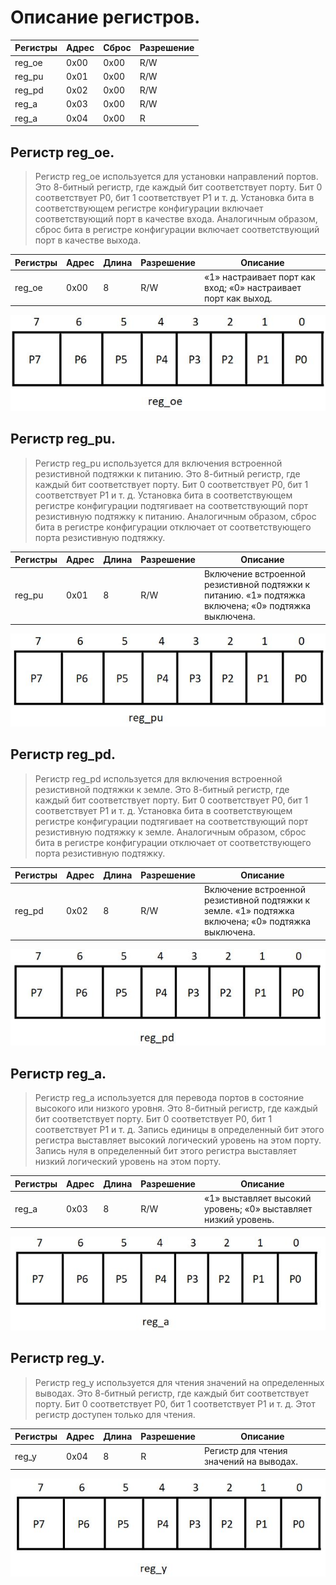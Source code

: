 # Описание регистров.

| Регистры | Адрес | Сброс | Разрешение |
| -------- | ----- | ----- | ---------- |
| reg_oe   | 0x00  | 0x00  |  R/W       |
| reg_pu   | 0x01  | 0x00  |  R/W       |
| reg_pd   | 0x02  | 0x00  |  R/W       |
| reg_a    | 0x03  | 0x00  |  R/W       |
| reg_a    | 0x04  | 0x00  |  R         |


## Регистр reg_oe.
> Регистр reg_oe используется для установки направлений портов. Это 8-битный регистр, где каждый бит соответствует порту. Бит 0 соответствует P0, бит 1 соответствует P1 и т. д. Установка бита в соответствующем регистре конфигурации включает соответствующий порт в качестве входа. Аналогичным образом, сброс бита в регистре конфигурации включает соответствующий порт в качестве выхода.

| Регистры | Адрес | Длина | Разрешение | Описание |
| -------- | ----- | ----- | ---------- |  ------- |
| reg_oe   | 0x00  | 8     |  R/W       |    «1» настраивает порт как вход; «0» настраивает порт как выход.|

![](foto_reg/reg_oe.PNG)

## Регистр reg_pu.

> Регистр reg_pu используется для включения встроенной резистивной подтяжки к питанию. Это 8-битный регистр, где каждый бит соответствует порту. Бит 0 соответствует P0, бит 1 соответствует P1 и т. д. Установка бита в соответствующем регистре конфигурации подтягивает на соответствующий порт резистивную подтяжку к питанию. Аналогичным образом, сброс бита в регистре конфигурации отключает от соответствующего порта резистивную подтяжку.

| Регистры | Адрес | Длина | Разрешение | Описание |
| -------- | ----- | ----- | ---------- |  ------- |
| reg_pu   | 0x01  | 8     |  R/W       |    Включение встроенной резистивной подтяжки к питанию. «1» подтяжка включена; «0» подтяжка выключена. |

![](foto_reg/reg_pu.PNG)

## Регистр reg_pd.
> Регистр reg_pd используется для включения встроенной резистивной подтяжки к земле. Это 8-битный регистр, где каждый бит соответствует порту. Бит 0 соответствует P0, бит 1 соответствует P1 и т. д. Установка бита в соответствующем регистре конфигурации подтягивает на соответствующий порт резистивную подтяжку к земле. Аналогичным образом, сброс бита в регистре конфигурации отключает от соответствующего порта резистивную подтяжку.

| Регистры | Адрес | Длина | Разрешение | Описание |
| -------- | ----- | ----- | ---------- |  ------- |
| reg_pd   | 0x02  | 8     |  R/W       |    Включение встроенной резистивной подтяжки к земле. «1» подтяжка включена; «0» подтяжка выключена. |

![](foto_reg/reg_pd.PNG)

## Регистр reg_a.
> Регистр reg_a используется для перевода портов в состояние высокого или низкого уровня. Это 8-битный регистр, где каждый бит соответствует порту. Бит 0 соответствует P0, бит 1 соответствует P1 и т. д. Запись единицы в определенный бит этого регистра выставляет высокий логический уровень на этом порту. Запись нуля в определенный бит этого регистра выставляет низкий логический уровень на этом порту.

| Регистры | Адрес | Длина | Разрешение | Описание |
| -------- | ----- | ----- | ---------- |  ------- |
| reg_a   | 0x03  | 8     |  R/W       |   «1» выставляет высокий уровень; «0» выставляет низкий уровень.|

![](foto_reg/reg_a.PNG)

## Регистр reg_y.
> Регистр reg_y используется для чтения значений на определенных выводах. Это 8-битный регистр, где каждый бит соответствует порту. Бит 0 соответствует P0, бит 1 соответствует P1 и т. д. Этот регистр доступен только для чтения.

| Регистры | Адрес | Длина | Разрешение | Описание |
| -------- | ----- | ----- | ---------- |  ------- |
| reg_y   | 0x04  | 8     |  R       |   Регистр для чтения значений на выводах.|

![](foto_reg/reg_y.PNG)





